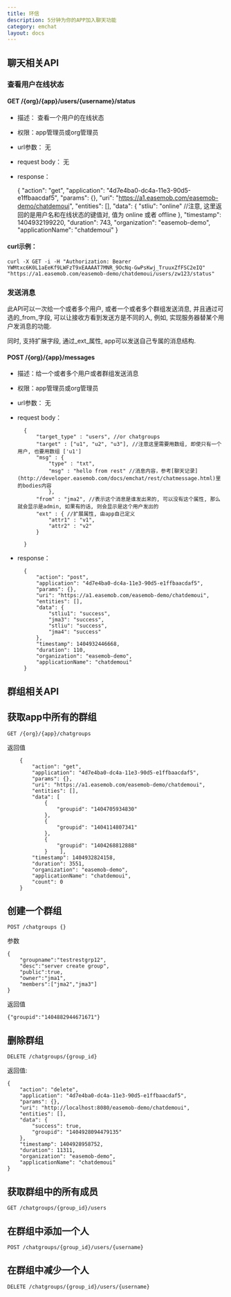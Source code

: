 ```yaml
---
title: 环信
description: 5分钟为你的APP加入聊天功能
category: emchat
layout: docs
---
```

## 聊天相关API

### 查看用户在线状态

#### GET /{org}/{app}/users/{username}/status

* 描述： 查看一个用户的在线状态
* 权限：app管理员或org管理员
* url参数： 无
* request body：	无		
* response： 

    {
        "action": "get",
        "application": "4d7e4ba0-dc4a-11e3-90d5-e1ffbaacdaf5",
        "params": {},
        "uri": "https://a1.easemob.com/easemob-demo/chatdemoui",
        "entities": [],
        "data": {
            "stliu": "online"  //注意, 这里返回的是用户名和在线状态的键值对, 值为 online 或者 offline
        },
        "timestamp": 1404932199220,
        "duration": 743,
        "organization": "easemob-demo",
        "applicationName": "chatdemoui"
    }
#### curl示例：
	
	curl -X GET -i -H "Authorization: Bearer YWMtxc6K0L1aEeKf9LWFzT9xEAAAAT7MNR_9OcNq-GwPsKwj_TruuxZfFSC2eIQ" "https://a1.easemob.com/easemob-demo/chatdemoui/users/zw123/status"

### 发送消息

此API可以一次给一个或者多个用户, 或者一个或者多个群组发送消息, 并且通过可选的_from_字段, 可以让接收方看到发送方是不同的人,
例如, 实现服务器替某个用户发消息的功能.

同时, 支持扩展字段, 通过_ext_属性, app可以发送自己专属的消息结构.

#### POST /{org}/{app}/messages

* 描述：给一个或者多个用户或者群组发送消息
* 权限：app管理员或org管理员
* url参数： 无
* request body：


        {
            "target_type" : "users", //or chatgroups
            "target" : ["u1", "u2", "u3"], //注意这里需要用数组, 即使只有一个用户, 也要用数组 ['u1']
            "msg" : {
                "type" : "txt",
                "msg" : "hello from rest" //消息内容，参考[聊天记录](http://developer.easemob.com/docs/emchat/rest/chatmessage.html)里的bodies内容
                },
            "from" : "jma2", //表示这个消息是谁发出来的, 可以没有这个属性, 那么就会显示是admin, 如果有的话, 则会显示是这个用户发出的    
            "ext" : { //扩展属性, 由app自己定义
                "attr1" : "v1",
                "attr2" : "v2"
            }    
    
        }


* response：
 
        {
            "action": "post",
            "application": "4d7e4ba0-dc4a-11e3-90d5-e1ffbaacdaf5",
            "params": {},
            "uri": "https://a1.easemob.com/easemob-demo/chatdemoui",
            "entities": [],
            "data": {
                "stliu1": "success",
                "jma3": "success",
                "stliu": "success",
                "jma4": "success"
            },
            "timestamp": 1404932446668,
            "duration": 110,
            "organization": "easemob-demo",
            "applicationName": "chatdemoui"
        }

## 群组相关API



## 获取app中所有的群组

    GET /{org}/{app}/chatgroups
    
返回值

        {
            "action": "get",
            "application": "4d7e4ba0-dc4a-11e3-90d5-e1ffbaacdaf5",
            "params": {},
            "uri": "https://a1.easemob.com/easemob-demo/chatdemoui",
            "entities": [],
            "data": [
                {
                    "groupid": "1404705934830"
                },
                {
                    "groupid": "1404114807341"
                },
                {
                    "groupid": "1404268812888"
                }    ],
            "timestamp": 1404932824158,
            "duration": 3551,
            "organization": "easemob-demo",
            "applicationName": "chatdemoui",
            "count": 0
        }
                

## 创建一个群组

    POST /chatgroups {}

参数

    {
        "groupname":"testrestgrp12", 
        "desc":"server create group", 
        "public":true, 
        "owner":"jma1", 
        "members":["jma2","jma3"]
    }
返回值 

    {"groupid":"1404882944671671"}

## 删除群组

    DELETE /chatgroups/{group_id}


返回值:

    {
        "action": "delete",
        "application": "4d7e4ba0-dc4a-11e3-90d5-e1ffbaacdaf5",
        "params": {},
        "uri": "http://localhost:8080/easemob-demo/chatdemoui",
        "entities": [],
        "data": {
            "success": true,
            "groupid": "1404928094479135"
        },
        "timestamp": 1404928958752,
        "duration": 11311,
        "organization": "easemob-demo",
        "applicationName": "chatdemoui"
    }

## 获取群组中的所有成员

    GET /chatgroups/{group_id}/users

## 在群组中添加一个人

    POST /chatgroups/{group_id}/users/{username}



## 在群组中减少一个人

    DELETE /chatgroups/{group_id}/users/{username}
